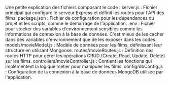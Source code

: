 Une petite explication des fichiers composant le code :
server.js : Fichier principal qui configure le serveur Express et définit les routes pour l'API des films.
package.json : Fichier de configuration pour les dépendances du projet et les scripts, comme le démarrage de l'application.
.env : Fichier pour stocker des variables d'environnement sensibles comme les informations de connexion à la base de données. C'est mieux de les cacher dans des variables d'environnement que de les exposer dans les codes.
models/movieModel.js : Modèle de données pour les films, définissant leur structure en utilisant Mongoose.
routes/movieRoutes.js : Définition des routes HTTP pour gérer les opérations CRUD (Create, Read, Update, Delete) sur les films.
controllers/movieController.js : Contient les fonctions qui implémentent la logique métier pour manipuler les films.
config/dbConfig.js : Configuration de la connexion à la base de données MongoDB utilisée par l'application.
